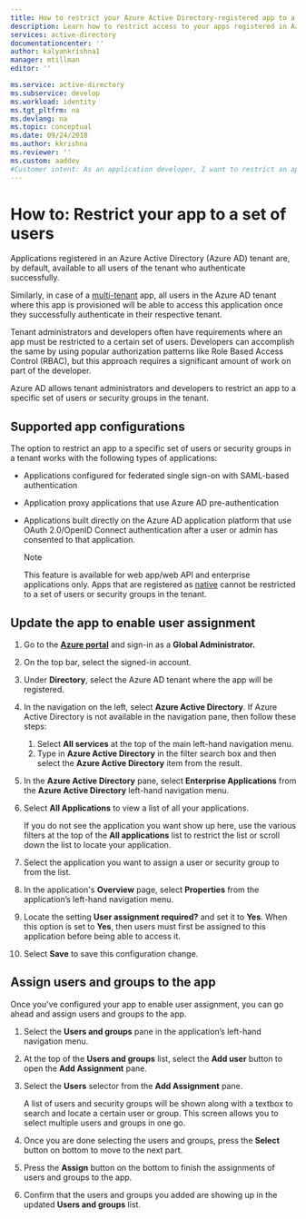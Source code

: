 ```yaml
---
title: How to restrict your Azure Active Directory-registered app to a set of users
description: Learn how to restrict access to your apps registered in Azure AD to a selected set of users.
services: active-directory
documentationcenter: ''
author: kalyankrishna1
manager: mtillman
editor: ''

ms.service: active-directory
ms.subservice: develop
ms.workload: identity
ms.tgt_pltfrm: na
ms.devlang: na
ms.topic: conceptual
ms.date: 09/24/2018
ms.author: kkrishna
ms.reviewer: ''
ms.custom: aaddev
#Customer intent: As an application developer, I want to restrict an application that I have registred in Azure AD to a select set of users available in my Azure AD tenant
---
```

# How to: Restrict your app to a set of users

Applications registered in an Azure Active Directory (Azure AD) tenant are, by default, available to all users of the tenant who authenticate successfully.

Similarly, in case of a [multi-tenant](howto-convert-app-to-be-multi-tenant.md) app, all users in the Azure AD tenant where this app is provisioned will be able to access this application once they successfully authenticate in their respective tenant.

Tenant administrators and developers often have requirements where an app must be restricted to a certain set of users. Developers can accomplish the same by using popular authorization patterns like Role Based Access Control (RBAC), but this approach requires a significant amount of work on part of the developer.

Azure AD allows tenant administrators and developers to restrict an app to a specific set of users or security groups in the tenant.

## Supported app configurations

The option to restrict an app to a specific set of users or security groups in a tenant works with the following types of applications:

- Applications configured for federated single sign-on with SAML-based authentication
- Application proxy applications that use Azure AD pre-authentication
- Applications built directly on the Azure AD application platform that use OAuth 2.0/OpenID Connect authentication after a user or admin has consented to that application.

     > [!NOTE]
     > This feature is available for web app/web API and enterprise applications only. Apps that are registered as [native](quickstart-v1-integrate-apps-with-azure-ad.md) cannot be restricted to a set of users or security groups in the tenant.

## Update the app to enable user assignment

1. Go to the [**Azure portal**](https://portal.azure.com/) and sign-in as a **Global Administrator.**
1. On the top bar, select the signed-in account. 
1. Under **Directory**, select the Azure AD tenant where the app will be registered.
1. In the navigation on the left, select **Azure Active Directory**. If Azure Active Directory is not available in the navigation pane, then follow these steps:

    1. Select **All services** at the top of the main left-hand navigation menu.
    1. Type in **Azure Active Directory** in the filter search box and then select the **Azure Active Directory** item from the result.

1. In the **Azure Active Directory** pane, select **Enterprise Applications** from the **Azure Active Directory** left-hand navigation menu.
1. Select **All Applications** to view a list of all your applications.

     If you do not see the application you want show up here, use the various filters at the top of the **All applications** list to restrict the list or scroll down the list to locate your application.

1. Select the application you want to assign a user or security group to from the list.
1. In the application's **Overview** page, select **Properties** from the application’s left-hand navigation menu.
1. Locate the setting **User assignment required?** and set it to **Yes**. When this option is set to **Yes**, then users must first be assigned to this application before being able to access it.
1. Select **Save** to save this configuration change.

## Assign users and groups to the app

Once you've configured your app to enable user assignment, you can go ahead and assign users and groups to the app.

1. Select the **Users and groups** pane in the application’s left-hand navigation menu.
1. At the top of the **Users and groups** list, select the **Add user** button to open the **Add Assignment** pane.
1. Select the **Users** selector from the **Add Assignment** pane. 

     A list of users and security groups will be shown along with a textbox to search and locate a certain user or group. This screen allows you to select multiple users and groups in one go.

1. Once you are done selecting the users and groups, press the **Select** button on bottom to move to the next part.
1. Press the **Assign** button on the bottom to finish the assignments of users and groups to the app. 
1. Confirm that the users and groups you added are showing up in the updated **Users and groups** list.

